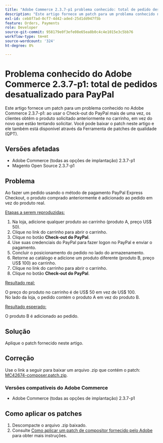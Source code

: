 ```yaml
---
title: "Adobe Commerce 2.3.7-p1 problema conhecido: total de pedido desatualizado para PayPal"
description: "Este artigo fornece um patch para um problema conhecido no Adobe Commerce 2.3.7-p1: ao usar o Check-out do PayPal mais de uma vez, os clientes obtêm o produto solicitado anteriormente no carrinho, em vez do novo que estão tentando solicitar."
exl-id: ceb8f7ad-0cf7-4d42-aded-25d1dd947f5b
feature: Orders, Payments
role: Developer
source-git-commit: 958179e0f3efe08e65ea8b0c4c4e1015e3c5bb76
workflow-type: tm+mt
source-wordcount: '324'
ht-degree: 0%

---
```


# Problema conhecido do Adobe Commerce 2.3.7-p1: total de pedidos desatualizado para PayPal

Este artigo fornece um patch para um problema conhecido no Adobe Commerce 2.3.7-p1: ao usar o Check-out do PayPal mais de uma vez, os clientes obtêm o produto solicitado anteriormente no carrinho, em vez do novo que estão tentando solicitar.
Você pode baixar o patch neste artigo e ele também está disponível através da Ferramenta de patches de qualidade (QPT).

## Versões afetadas

* Adobe Commerce (todas as opções de implantação) 2.3.7-p1
* Magento Open Source 2.3.7-p1

## Problema

Ao fazer um pedido usando o método de pagamento PayPal Express Checkout, o produto comprado anteriormente é adicionado ao pedido em vez do produto real.

<u>Etapas a serem reproduzidas:</u>

1. Na loja, adicione qualquer produto ao carrinho (produto A, preço US$ 50).
1. Clique no link do carrinho para abrir o carrinho.
1. Clique no botão **Check-out do PayPal**.
1. Use suas credenciais do PayPal para fazer logon no PayPal e enviar o pagamento.
1. Concluir o posicionamento do pedido no lado do armazenamento.
1. Retorne ao catálogo e adicione um produto diferente (produto B, preço US$ 100) ao carrinho.
1. Clique no link do carrinho para abrir o carrinho.
1. Clique no botão **Check-out do PayPal**.

<u>Resultado real:</u>

O preço do produto no carrinho é de US$ 50 em vez de US$ 100.<br/>
No lado da loja, o pedido contém o produto A em vez do produto B.

<u>Resultado esperado:</u>

O produto B é adicionado ao pedido.

## Solução

Aplique o patch fornecido neste artigo.

## Correção

Use o link a seguir para baixar um arquivo .zip que contém o patch: [MC42674-composer.patch.zip](assets/MC42674-composer.patch.zip).

### Versões compatíveis do Adobe Commerce

* Adobe Commerce (todas as opções de implantação) 2.3.7-p1

## Como aplicar os patches

1. Descompacte o arquivo .zip baixado.
1. Consulte [Como aplicar um patch de compositor fornecido pelo Adobe](/help/how-to/general/how-to-apply-a-composer-patch-provided-by-magento.md) para obter mais instruções.
